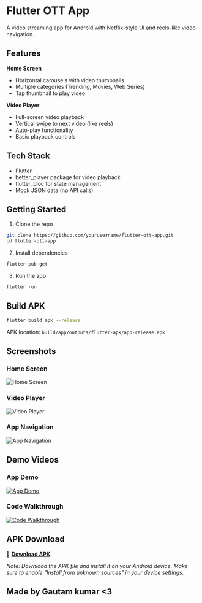 # Flutter OTT App

A video streaming app for Android with Netflix-style UI and reels-like video navigation.

## Features

**Home Screen**
- Horizontal carousels with video thumbnails
- Multiple categories (Trending, Movies, Web Series)
- Tap thumbnail to play video

**Video Player**
- Full-screen video playback
- Vertical swipe to next video (like reels)
- Auto-play functionality
- Basic playback controls

## Tech Stack

- Flutter
- better_player package for video playback
- flutter_bloc for state management
- Mock JSON data (no API calls)

## Getting Started

1. Clone the repo
```bash
git clone https://github.com/yourusername/flutter-ott-app.git
cd flutter-ott-app
```

2. Install dependencies
```bash
flutter pub get
```

3. Run the app
```bash
flutter run
```

## Build APK

```bash
flutter build apk --release
```

APK location: `build/app/outputs/flutter-apk/app-release.apk`

## Screenshots

### Home Screen
![Home Screen](screenshots/screenshot-1.png)

### Video Player
![Video Player](screenshots/screenshot-2.png)

### App Navigation
![App Navigation](screenshots/screenshot-3.png)

## Demo Videos

### App Demo
[![App Demo](https://img.youtube.com/vi/dQw4w9WgXcQ/0.jpg)](https://www.youtube.com/watch?v=dQw4w9WgXcQ)

### Code Walkthrough
[![Code Walkthrough](https://img.youtube.com/vi/oHg5SJYRHA0/0.jpg)](https://www.youtube.com/watch?v=oHg5SJYRHA0)

## APK Download

📱 **[Download APK](https://drive.google.com/file/d/18NXbx2JosiqxORRh8RR7ZXNly7_rvVGk/view?usp=sharing)**

*Note: Download the APK file and install it on your Android device. Make sure to enable "Install from unknown sources" in your device settings.*

## Made by Gautam kumar <3
